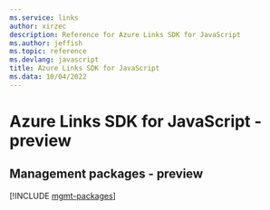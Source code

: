 ```yaml
---
ms.service: links
author: xirzec
description: Reference for Azure Links SDK for JavaScript
ms.author: jeffish
ms.topic: reference
ms.devlang: javascript
title: Azure Links SDK for JavaScript
ms.data: 10/04/2022
---
```

# Azure Links SDK for JavaScript - preview

## Management packages - preview
[!INCLUDE [mgmt-packages](links-mgmt-index.md)]